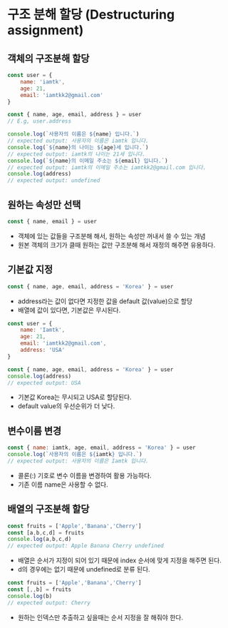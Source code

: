 # 구조 분해 할당 (Destructuring assignment)

## 객체의 구조분해 할당
```javascript
const user = {
    name: 'iamtk',
    age: 21,
    email: 'iamtkk2@gmail.com'
}

const { name, age, email, address } = user
// E.g, user.address

console.log(`사용자의 이름은 ${name} 입니다.`)
// expected output: 사용자의 이름은 iamtk 입니다.
console.log(`${name}의 나이는 ${age}세 입니다.`)
// expected output: iamtk의 나이는 21세 입니다.
console.log(`${name}의 이메일 주소는 ${email} 입니다.`)
// expected output: iamtk의 이메일 주소는 iamtkk2@gmail.com 입니다.
console.log(address)
// expected output: undefined
```

## 원하는 속성만 선택
```javascript
const { name, email } = user
```
- 객체에 있는 값들을 구조분해 해서, 원하는 속성만 꺼내서 쓸 수 있는 개념
- 원본 객체의 크기가 클때 원하는 값만 구조분해 해서 재정의 해주면 유용하다.



## 기본값 지정
```javascript
const { name, age, email, address = 'Korea' } = user
```
- address라는 값이 없다면 지정한 값을 default 값(value)으로 할당
- 배열에 값이 있다면, 기본값은 무시된다.
```javascript
const user = {
    name: 'Iamtk',
    age: 21,
    email: 'iamtkk2@gmail.com',
    address: 'USA'
}

const { name, age, email, address = 'Korea' } = user
console.log(address)
// expected output: USA
```
- 기본값 Korea는 무시되고 USA로 할당된다.
- default value의 우선순위가 더 낮다.



## 변수이름 변경
```javascript
const { name: iamtk, age, email, address = 'Korea' } = user
console.log(`사용자의 이름은 ${iamtk} 입니다.`)
// expected output: 사용자의 이름은 Iamtk 입니다.
```
- 콜론(:) 기호로 변수 이름을 변경하여 활용 가능하다.
- 기존 이름 name은 사용할 수 없다.



## 배열의 구조분해 할당
```javascript
const fruits = ['Apple','Banana','Cherry']
const [a,b,c,d] = fruits
console.log(a,b,c,d)
// expected output: Apple Banana Cherry undefined
```
- 배열은 순서가 지정이 되어 있기 때문에 index 순서에 맞게 지정을 해주면 된다.
- d의 경우에는 없기 때문에 undefined로 분류 된다.
```javascript
const fruits = ['Apple','Banana','Cherry']
const [,,b] = fruits
console.log(b)
// expected output: Cherry
```
- 원하는 인덱스만 추출하고 싶을때는 순서 지정을 잘 해줘야 한다.